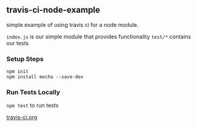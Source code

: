 ## travis-ci-node-example

simple example of using travis ci for a node module.

`index.js` is our simple module that provides functionality
`test/*` contains our tests

### Setup Steps

```
npm init
npm install mocha --save-dev
```

### Run Tests Locally

`npm test` to run tests

[travis-ci.org](https://travis-ci.org)